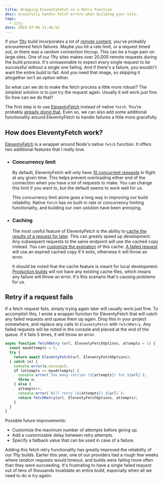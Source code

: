 ```yaml
---
title: Wrapping EleventyFetch in a Retry Function
desc: Gracefully handle fetch errors when building your site.
tags:
  - 11ty
date: 2023-07-06 21:46:53
---
```

If your [11ty](https://www.11ty.dev/) build incorporates a lot of [remote content](https://www.11ty.dev/docs/data-js/#fetching-data-from-a-remote-api), you've probably encountered fetch failures. Maybe you hit a rate limit, or a request timed out, or there was a random connection hiccup. This can be a huge pain on large sites. One of our 11ty sites makes over 20,000 remote requests during the build process. It's unreasonable to expect every single request to be successful without a single one failing. And if there's a failure, you wouldn't want the entire build to fail. And you need that image, so skipping it altogether isn't an option either.

So what can we do to make the fetch process a little more robust? The simplest solution is to just try the request again. Usually it will work just fine. So how can we do that?

The first step is to use [EleventyFetch](https://www.11ty.dev/docs/plugins/fetch) instead of native `fetch`. You're probably [already doing that](https://www.11ty.dev/docs/data-js/#fetching-data-from-a-remote-api). Even so, we can also add some additional functionality around EleventyFetch to handle failures a little more gracefully.

## How does EleventyFetch work?

[EleventyFetch](https://www.11ty.dev/docs/plugins/fetch) is a wrapper around Node's native `fetch` function. It offers two additional features that I really love.

- ### Concurrency limit
  By default, EleventyFetch will only have [10 concurrent requests](https://www.11ty.dev/docs/plugins/fetch/#change-global-concurrency) in flight at any given time. This helps prevent overloading either end of the connection when you have a lot of requests to make. You can change this limit if you want to, but the default seems to work well for us.

  This concurrency limit alone goes a long way in improving our build reliability. Native `fetch` has no built-in rate or concurrency limiting functionality, and building our own solution have been annoying.

- ### Caching
  The most useful feature of EleventyFetch is the ability to [cache the results of a request for later](https://www.11ty.dev/docs/plugins/fetch/#cache-a-json-file-from-an-api). This can greatly speed up development. Any subsequent requests to the same endpoint will use the cached copy instead. You can [customize the expiration](https://www.11ty.dev/docs/plugins/fetch/#change-the-cache-duration) of this cache. [A failed request](https://www.11ty.dev/docs/plugins/fetch/#what-happens-when-a-request-fails) will use an expired cached copy if it exits, otherwise it will throw an error.

  It should be noted that the cache feature is meant for local development. [Production builds](https://www.11ty.dev/docs/plugins/fetch/#running-this-on-your-build-server) will not have any existing cache files, which means any failure will throw an error. It's this scenario that's causing problems for us.

## Retry if a request fails

If a fetch request fails, simply trying again later will usually work just fine. To accomplish this, I wrote a wrapper function for EleventyFetch that will catch any failed requests and queue them up again. Drop this in your project somewhere, and replace any calls to `EleventyFetch` with `fetchRetry`. Any failed requests will be noted in the console and placed at the end of the queue. If it fails 5 times, it will throw an error.

```js
async function fetchRetry (url, EleventyFetchOptions, attempts = 1) {
  const maxAttempts = 5;
  try {
    return await EleventyFetch(url, EleventyFetchOptions);
  } catch (e) {
    console.error(e.message);
    if (attempts >= maxAttempts) {
      console.error(`Too many retries (${attempts}) for ${url}`);
      throw e;
    } else {
      attempts++;
      console.error(`Will retry (${attempts}) ${url}`);
      return fetchRetry(url, EleventyFetchOptions, attempts);
    }
  }
}
```

Possible future improvements:
- Customize the maximum number of attempts before giving up.
- Add a customizable delay between retry attempts.
- Specify a fallback value that can be used in case of a failure.

Adding this fetch retry functionality has greatly improved the reliability of our 11ty builds. Earlier this year, one of our providers had a rough few weeks where random requests would timeout, and builds were failing more often than they were succeeding. It's frustrating to have a single failed request out of tens of thousands invalidate an entire build, especially when all we need to do is try agaiin.
